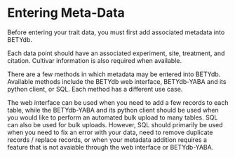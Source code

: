 # Entering Meta-Data

Before entering your trait data, you must first add associated metadata into BETYdb.

Each data point should have an associated experiment, site, treatment, and citation. Cultivar information is also required when available.

There are a few methods in which metadata may be entered into BETYdb. Available methods include the BETYdb web interface, BETYdb-YABA and its python client, or SQL. Each method has a different use case. 

The web interface can be used when you need to add a few records to each table, while the BETYdb-YABA and its python client should be used when you would like to perform an automated bulk upload to many tables. SQL can also be used for bulk uploads. However, SQL should primarily be used when you need to fix an error with your data, need to remove duplicate records / replace records, or when your metadata addition requires a feature that is not avaiable through the web interface or BETYdb-YABA.

